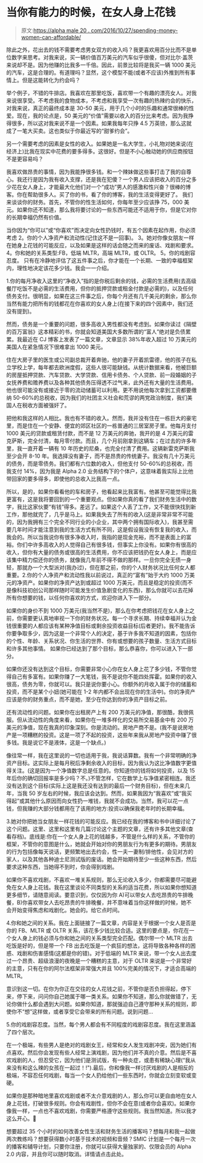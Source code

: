 # 当你有能力的时候，在女人身上花钱

> 原文:[https://alpha male 20 . com/2016/10/27/spending-money-women-can-affordable/](https://alphamale20.com/2016/10/27/spending-money-women-can-afford/)

除此之外，花出去的钱不需要考虑男女双方的收入吗？我更喜欢用百分比而不是单位数字来思考。对我来说，买一辆价值百万美元的汽车似乎很傻，但对比尔·盖茨来说却不是。因为他赚的比我多一千倍。因此，前景比较将是我买一辆 1000 美元的汽车，这是合理的。有道理吗？显然，这个模型不能(或者不应该)外推到所有事情上。但是这能转化为约会吗？

举个例子，不错的牛排店。我喜欢在那里吃饭，喜欢带一个有趣的漂亮女人。对我来说很享受。不考虑我的食物成本，不考虑和我享受一次有趣的热辣约会的快乐，对我来说，真正的最终成本是 30-50 美元，用于几个小时的乐趣和通常很棒的性爱。现在，我的论点是，50 美元的“价值”需要以收入的百分比来考虑。因为我挣得很多，所以这对我来说不是一个因素。如果我每年只挣 4.5 万英镑，那么这就成了一笔大买卖。这也类似于你最近写的“甜爹约会”。

另一个需要考虑的因素是女性的收入。如果她是一名大学生，小礼物对她来说(在经济上)比我在现实中花费的要多得多。这很好。但是不小心触动她的供应商按钮不是更容易吗？

我喜欢做昂贵的事情，因为我能挣很多钱。和一个辣妹做这些事打击了我的自尊心。我还行是因为我有收入支撑，还是我在犯傻？一个男人应该把收入的百分之多少花在女人身上，才能最大化他们对一个“成功”男人的感激和性兴奋？很棒的博客。你在帮助很多人。买了你的书，看了你的博客，我的生活变得更好了。
我们来谈谈你的财务。首先，不管你的性生活如何，你每年至少应该挣 75，000 美元。如果你还不知道，那么我将要讨论的一些东西可能还不适用于你，但是它对你的长期幸福仍然有价值。

当你因为“你可以”或“你喜欢”而决定向女性扔钱时，有五个因素在起作用，你必须考虑
2。你的个人净资产和流动性(记住这不是一回事)。
3。她对你像女朋友一样在她身上花钱的可能反应，以及如果是这样的话会随之而来的废话、戏剧和要求。
4。你和她的关系类型:FB，低端 MLTR，高端 MLTR，或 OLTR。
5。你的戏剧容忍度。
只有在冷静地评估了这五件事之后，你才能在一个长期、一致的幸福框架内，理性地决定该花多少钱。我会一一介绍。

1.你的每月净收入这里的“净收入”指的是你税后剩余的钱，必需的生活费用(去高级餐厅吃饭不是必需的生活费用，但你的抵押贷款或租金付款是必需的)，以及任何债务支付。很明显，如果在这三件事之后，你每个月还有几千美元的剩余，那么你当然有能力把所有的钱都花在你喜欢的女人身上(在接下来的四个因素中，我们还没有提到)。

然而，债务是一个重要的问题，很多高收入男性都没有考虑到。如果你读过《隔壁的百万富翁》这本精彩的书，你就会知道美国大多数所谓的“富人”绝对是负债累累。我最近在 CJ 博客上发表了一篇文章，文章显示 38%年收入超过 10 万美元的美国人在紧急情况下很难拿出 1000 美元。

住在大房子里的医生或公司副总裁开着奔驰，他的妻子开着凯雷德，他的孩子在私立学校上学，每年都去欧洲度假，这些人很可能缺钱。从统计数据来看，他被巨额的房屋抵押贷款、汽车贷款、大学贷款、信用卡债务、个人贷款、前一段婚姻的子女抚养费和赡养费以及各种其他债务压得透不过气来，此外还有大量的生活费用。他也很可能没有或接近于零的流动储蓄可以利用。更不用说他每次拿到工资都要缴纳 50-60%的总税收，因为我们的社团主义社会和荒谬的两党政治制度，我们美国人在税收方面被强奸了。

把他和我这样的人相比。我也有不错的收入。然而，我并没有住在一栋巨大的豪宅里，而是住在一个安静、便宜的郊区社区的一栋普通的三居室房子里。他每月支付 1000 美元的贷款或租赁付款，而不是 12 万美元的奔驰，我开的是 4 万美元的雷克萨斯，完全付清，每月零付款。而且，几个月前刚拿到这辆车；在过去的许多年里，我一直开着一辆有 10 年历史的尼桑，也完全付清了费用。这辆新雷克萨斯我至少会开 8-10 年。我选择没有妻子，而不是昂贵的传统妻子。我没有几十万美元的债务，而是零债务。我们都有六位数的收入，但他支付 50-60%的总税收，而我支付 14%，因为我是 Alpha 2.0 业务结构下的个体户，这意味着我实际上比他带回家的要多得多，即使他的总收入比我高一点。

所以，是的，如果你看看他的车和房子，他看起来比我富有。他甚至可能觉得比我更富有，这是我将要回到的一个重要观点。但如果你真的看了我们财务生活中的数字，我比这家伙要“有钱”得多。差远了。如果这个人丢了工作，又不能很快找到新工作，那他就完了，几乎是马上。如果我失去了所有的收入(这是非常非常不可能的，因为我拥有三个完全不同行业的小企业，其中两个拥有国际收入)，我甚至需要几年时间才能注意到我的生活方式有所不同，这是假设我没有恢复我的收入，而我会的。所以当我说你有很多净收入时，我指的是现金充裕，而不是表面上的富裕。你们中许多高收入的人觉得自己有很多钱，但事实上你没有。如果你有很高的收入，但你有大量的债务或很高的生活费用，你不应该把钱扔在女人身上，而是应该集中精力偿还你的债务，就像我几年前不得不做的那样。一旦你完全无债一身轻，那就办一个大型派对(我办过)，但在那之前，你的个人财务状况比任何女人都重要。2.你的个人净资产和流动性我以前说过，真正的“富有”始于大约 1000 万美元的净资产。如果你的净资产达到或超过 1000 万美元，而且是稳定的投资(而不是像科技初创公司那样随时可能发生价值急剧变化的东西)，那么你就可以去花掉所有你想要的钱，以任何你喜欢的方式，欢迎你进入下一部分。

如果你的身价不到 1000 万美元(我当然不是)，那么在你考虑把钱花在女人身上之前，你需要更认真地审视一下你的财务状况。每一个寻求长期、持续幸福并认为金钱很重要的人都应该有某种净值目标或剩余投资收益目标(后者更好)。我不能告诉你要争取多少，因为这是一个非常个人的决定，基于许多我不知道的因素，包括你的个性、年龄、关系状况、你生活的世界、你有或想要的孩子数量、生活方式目标和许多其他事情。
如果你已经达到了那个目标，那么恭喜你，你可以进入下一部分。

如果你还没有达到这个目标，你需要非常小心你在女人身上花了多少钱，不管你觉得自己有多富有。如果你赚了一大笔钱，我不是说你不能四处挥霍。如果你的收入很高，债务为零，你就可以。我只是说你要小心。你额外的月收入属于你的储蓄和投资，而不是某个小妞(她可能在 1-2 年内都不会出现在你的生活中)。你的净资产应该是你的财务重点，而不是她，至少在你达到你的净资产目标之前。

还有流动性的问题。如果你在出租房产上有 200 万美元的净值，那很酷，我很佩服。但从流动性的角度来看，如果你在一堆多样化的交易所交易基金中有 200 万美元的净值，现在我真的印象深刻。你是流动的。房地产商不是。(我不是说房地产是一项糟糕的投资。这是一项了不起的投资，这些年来我从房地产投资中赚了很多钱。我是说它不是液体，这是一个缺点。)

像往常一样，我在这里说的一切也适用于我，我说话算数。我有一个非常明确的净资产目标。这实际上是每月税后净剩余收入的目标，因为我认为这比净值数字更值得关注。(这是因为一个净值数字总是任意的。你知道你的钱将如何投资，以及 15 年后你的确切回报率是多少吗？不。)不管怎样，它在数学上与净值紧密相连。我还没有达到这个目标(实际上这是我还没有达到的最后一个财务目标)，但在未来几年，当我 50 岁左右的时候，我应该会达到。然而，如果我因为“我喜欢”或“我买得起”或其他什么原因而向女性扔一堆钱，我就不会成功。当然，我可以花一点钱，但我赚的大部分钱都用在了该用的地方:投资以确保我老年时的长期幸福。

3.她对你把她当女朋友一样花钱的可能反应。我已经在我的博客和书中详细讨论了这个问题。这里、这里和这里有几篇讨论这个主题的文章，还有许多其他文章(查看存档)。底线是:你在一个女人身上花的钱越多，不管是什么样的关系，不管你的框架，不管你的意图是什么，她就会开始对你的男朋友行为有更多的期待。男朋友的行为包括像每天说话，更频繁地出去约会，性一夫一妻制/排他性，会见对方的家人，以及其他各种迪士尼测试版的废话。她会开始期待至少一些这种东西，然后要求这种东西，当她得不到时，你会得到戏剧。

如果你不喜欢戏剧，不喜欢一堆关系规则，那么无论收入多少，你都需要尽可能避免在女人身上花钱。我在这里谈论不同类型的关系的适当花费，所以如果你想知道更多细节，请随意阅读。要意识到，仅仅因为你 A)可以带女人去吃昂贵的牛排晚餐，B)你喜欢带女人去吃昂贵的牛排晚餐，并不意味着当你这样做的时候，她不会开始变得焦虑和戏剧化。她会的。给它点时间。

4.你和她之间的关系。我在上面链接了一篇文章，内容是关于根据一个女人是否是你的 FB、MLTR 或 OLTR 关系，该花多少钱比较合适。这里的要点是，你花在一个女人身上的钱必须与你和她之间的关系类型完全匹配。偶尔带一个 MLTR 出去吃饭是好的，但是带一个 FB 出去吃饭是一个疯狂的想法，这将导致各种各样的困惑、戏剧和伤害感情(这都是你的错)。对于低端的 MLTR 来说，带一个女人出去度过一个昂贵、超级浪漫的夜晚是一个糟糕的主意，对于 OLTR 来说是一个非常好的主意，只有在你的阿尔法框架非常强大并且 100%完美的情况下，才适合高端的 MLTR。

意识到这一切。在你为你正在交往的女人花钱之前，不管你是否负担得起，停下来，停下来，问问你自己她属于哪一类关系。如果你不知道，那么你就做错了，无论你做什么都会遇到大问题。如果你知道，那就强迫自己遵守那种关系的规则，即使你不“想”这样做，或者享受它会带来的所有问题。说到问题...

5.你的戏剧容忍度。当然，每个男人都会有不同程度的戏剧容忍度。我在这里涵盖了四个层次。

在一个极端，有些男人是绝对的戏剧女王，经常和女人发生戏剧冲突，因为她们有点喜欢。然后你会发现有些人经常上演戏剧，因为他们并不真的介意。然后是不喜欢戏剧的人，但忍受它，因为他们是测试版，有一种炎症，或患有稀缺心理(“我从来没有和这么辣的女孩在一起过！!").最后，你和像我一样讨厌戏剧的人是相反的极端，不容忍任何戏剧，每当一个女人扔给他们一些东西时，你就会立刻变软或变硬。

如果你是那种暗地里喜欢戏剧或者不太介意戏剧的人，那么你可以更自由地在女人身上花钱，打破很多规则。你会有戏剧性，但你不会在意(或者你会喜欢)。如果你像我一样，一点也不喜欢戏剧，你需要严格遵守这些规则。我当然知道。所以我才这么开心。🙂

想要超过 35 个小时的如何改善女性生活和财务生活的播客吗？想每月和我一起做两次教练吗？想要获得数小时基于技术的视频和音频？SMIC 计划是一个每月一次的播客和辅导计划，只要你注册，你就可以获得大量独家的、仅限会员的 Alpha 2.0 内容，并且你可以随时取消。详情请点击此处。